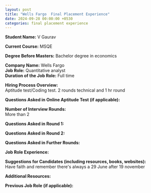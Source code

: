 ```yaml
---
layout: post
title: "Wells Fargo  Final Placement Experience"
date: 2024-09-28 00:00:00 +0530
categories: final placement experience
---
```


**Student Name:** V Gaurav   

**Current Course:** MSQE  

**Degree Before Masters:** Bachelor degree in economics   

**Company Name:** Wells Fargo   
**Job Role:** Quantitative analyst   
**Duration of the Job Role:** Full time  

**Hiring Process Overview:**  
Aptitude test/Coding test. 2 rounds technical and 1 hr round

**Questions Asked in Online Aptitude Test (if applicable):**  


**Number of Interview Rounds:**  
More than 2

**Questions Asked in Round 1:**  


**Questions Asked in Round 2:**  


**Questions Asked in Further Rounds:**  


**Job Role Experience:**  


**Suggestions for Candidates (including resources, books, websites):**  
Have faith and remember there's always a 29 June after 19 november 

**Additional Resources:**  


**Previous Job Role (if applicable):**  

